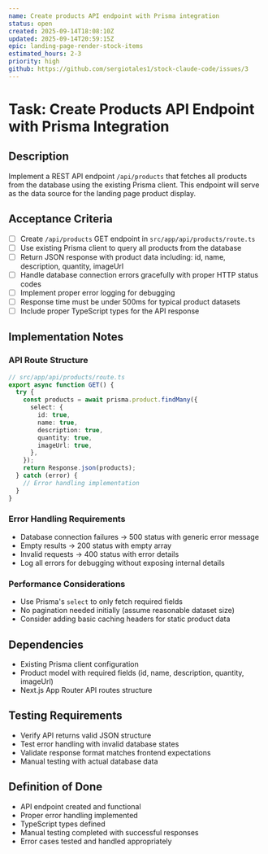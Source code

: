 ```yaml
---
name: Create products API endpoint with Prisma integration
status: open
created: 2025-09-14T18:08:10Z
updated: 2025-09-14T20:59:15Z
epic: landing-page-render-stock-items
estimated_hours: 2-3
priority: high
github: https://github.com/sergiotales1/stock-claude-code/issues/3
---
```


# Task: Create Products API Endpoint with Prisma Integration

## Description

Implement a REST API endpoint `/api/products` that fetches all products from the database using the existing Prisma client. This endpoint will serve as the data source for the landing page product display.

## Acceptance Criteria

- [ ] Create `/api/products` GET endpoint in `src/app/api/products/route.ts`
- [ ] Use existing Prisma client to query all products from the database
- [ ] Return JSON response with product data including: id, name, description, quantity, imageUrl
- [ ] Handle database connection errors gracefully with proper HTTP status codes
- [ ] Implement proper error logging for debugging
- [ ] Response time must be under 500ms for typical product datasets
- [ ] Include proper TypeScript types for the API response

## Implementation Notes

### API Route Structure

```typescript
// src/app/api/products/route.ts
export async function GET() {
  try {
    const products = await prisma.product.findMany({
      select: {
        id: true,
        name: true,
        description: true,
        quantity: true,
        imageUrl: true,
      },
    });
    return Response.json(products);
  } catch (error) {
    // Error handling implementation
  }
}
```

### Error Handling Requirements

- Database connection failures → 500 status with generic error message
- Empty results → 200 status with empty array
- Invalid requests → 400 status with error details
- Log all errors for debugging without exposing internal details

### Performance Considerations

- Use Prisma's `select` to only fetch required fields
- No pagination needed initially (assume reasonable dataset size)
- Consider adding basic caching headers for static product data

## Dependencies

- Existing Prisma client configuration
- Product model with required fields (id, name, description, quantity, imageUrl)
- Next.js App Router API routes structure

## Testing Requirements

- Verify API returns valid JSON structure
- Test error handling with invalid database states
- Validate response format matches frontend expectations
- Manual testing with actual database data

## Definition of Done

- API endpoint created and functional
- Proper error handling implemented
- TypeScript types defined
- Manual testing completed with successful responses
- Error cases tested and handled appropriately
